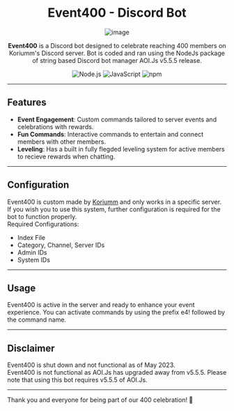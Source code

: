 <h1 align="center">Event400 - Discord Bot</h1>

<p align="center">
  <img src="https://github.com/user-attachments/assets/bd188c6f-9b8d-498e-8fc6-a59fbf5d7276" alt="image">
</p>

<p align="center">
    <b>Event400</b> is a Discord bot designed to celebrate reaching 400 members on Koriumm's Discord server. Bot is coded and ran using the NodeJs package of string based Discord bot manager AOI.Js v5.5.5 release.
</p>

<p align="center">
    <img src="https://img.shields.io/badge/-Node.js-339933?style=flat&logo=node.js&logoColor=white" alt="Node.js"/>
    <img src="https://img.shields.io/badge/-JavaScript-F7DF1E?style=flat&logo=javascript&logoColor=black" alt="JavaScript"/>
    <img src="https://img.shields.io/badge/-npm-CB3837?style=flat&logo=npm&logoColor=white" alt="npm"/>
</p>

---

## Features

- **Event Engagement**: Custom commands tailored to server events and celebrations with rewards.
- **Fun Commands**: Interactive commands to entertain and connect members with other members.
- **Leveling**: Has a built in fully flegded leveling system for active members to recieve rewards when chatting.

---

## Configuration

Event400 is custom made by [Koriumm](github.com/Koriumm) and only works in a specific server. If you wish you to use this system, further configuration is required for the bot to function properly.  
Required Configurations:
- Index File
- Category, Channel, Server IDs
- Admin IDs
- System IDs


---

## Usage

Event400 is active in the server and ready to enhance your event experience. You can activate commands by using the prefix e4! followed by the command name.

---

## Disclaimer
Event400 is shut down and not functional as of May 2023.<br>
Event400 is not functional as AOI.Js has upgraded away from v5.5.5. Please note that using this bot requires v5.5.5 of AOI.Js.

---

Thank you and everyone for being part of our 400 celebration! 🎉
